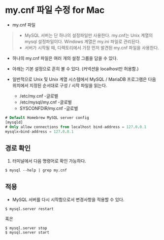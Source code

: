# my.cnf 파일 수정 for Mac

* my.cnf 파일
> * MySQL 서버는 단 하나의 설정파일만 사용한다. my.cnf는 Unix 계열의 mysql 설정파일이다. Windows 계열은 my.ini 파일로 관리된다.
> * 서버가 시작될 때, 디렉토리에서  가장 먼저 발견된 my.cnf 파일을 사용한다.

* 하나의 my.cnf 파일은 여러 개의 설정 그룹을 담을 수 있다.
* 아래는 기본 설정으로 흔히 볼 수 있다. (커넥션을 localhost만 허용함.)

* 일반적으로 Unix 및 Unix 계열 시스템에서 MySQL / MariaDB 프로그램은 다음 위치에서 지정된 순서대로 구성 / 시작 파일을 읽는다.
    + /etc/my.cnf -글로벌
    + /etc/mysql/my.cnf -글로벌
    + SYSCONFDIR/my.cnf -글로벌

``` SQL
# Default Homebrew MySQL server config
[mysqld]
# Only allow connections from localhost bind-address = 127.0.0.1
mysqlx=bind-address = 127.0.0.1
```

## 경로 확인
1. 터미널에서 다음 명령어로 확인 가능하다.

```
$ mysql --help | grep my.cnf
```



## 적용
* MySQL 서버를 다시 시작함으로서 변경사항을 적용할 수 있다.

```
$ mysql.server restart
```
혹은
```
$ mysql.server stop
$ mysql.server start
```


